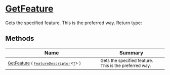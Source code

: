 # [GetFeature](./Signature-100663437.md)

Gets the specified feature. This is the preferred way.
Return type:
## Methods

| Name | Summary | 
| --- | --- | 
| <sub>[GetFeature](./Signature-100663437.md) ( [`FeatureDescriptor`](./../FeatureDescriptor-1.md)\<[`T`](./Signature-100663437.md)> )</sub><img width=200/>| <sub>Gets the specified feature. This is the preferred way.</sub>| <br>


